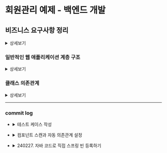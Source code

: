 # 회원관리 예제 - 백엔드 개발

## 비즈니스 요구사항 정리

<details>
<summary>상세보기</summary>

- 데이터: 회원 ID, 이름
- 기능: 회원 등록, 조회
- 아직 데이터 저장소가 선정되지 않았다는 가상의 시나리오

</details>

### 일반적인 웹 애플리케이션 계층 구조
<details>

<summary>상세보기</summary>

- 컨트롤러: 웹 MVC의 컨트롤러 역할
- 서비스: 핵심 비즈니스 로직 구현
- 리포지토리: 데이터베이스에 접근, 도메인 객체를 DB에 저장하고 관리
- 도메인: 비즈니스 도메인 객체, 예) 회원, 주문, 쿠폰 등등 주로 데이터베이스에 저장하고 관리됨.

</details>

### 클래스 의존관계
<details>

<summary>상세보기</summary>

- 아직 데이터 저장소 선정X → 우선 인터페이스로 구현 클래스를 변경할 수 있도록 설계
- 데이터 저장소는 RDB, NoSQL 등등 다양한 저장소를 고민중인 상황으로 가정
- 개발을 진행하기 위해서 초기 개발 단계에서는 구현체로 가벼운 메모리 기반의 데이터 저장소 사용

</details>

---

### commit log

- 
  <details>
    <summary> 테스트 케이스 작성</summary>

  ![img.png](./assets/first_test_case.png)
  
  - `MeberService` 생성 후 테스트 케이스 작성
    ```java
    class MemberServiceTest {

    MemberService memberService;
    MemoryMemberRepository memberRepository;

    @BeforeEach
    public void beforeEach() {
        memberRepository = new MemoryMemberRepository();
        memberService = new MemberService(memberRepository);
    }

    @AfterEach
    public void afterEach() {
        memberRepository.clearStore();
    }

    @Test
    void 회원가입() {
        //given
        Member member = new Member();
        member.setName("hello");

        //when
        Long saveId = memberService.join(member);


        //then
        Member findMember = memberService.findOne(saveId).get();
        assertThat(member.getName()).isEqualTo(findMember.getName());
    }

    @Test
    public void 중복_회원_예외() {
        //given
        Member member1 = new Member();
        member1.setName("spring");

        Member member2 = new Member();
        member2.setName("spring");

        //when
        memberService.join(member1);
        IllegalStateException e = assertThrows(IllegalStateException.class, () -> memberService.join(member2));
        assertThat(e.getMessage()).isEqualTo("이미 존재하는 회원입니다.");
        /*
        try {
            memberService.join(member2);
            fail();
        } catch (IllegalStateException e) {
            assertThat(e.getMessage()).isEqualTo("이미 존재하는 회원입니다.");
        }
        */


        //then
        }
    }
    ```
</details>

- <details>
  <summary> 컴포넌트 스캔과 자동 의존관계 설정</summary>

  ### 스프링 빈과 의존관계
  - 회원 컨트롤러가 회원서비스와 회원 리포지토리를 사용할 수 있게 의존관계를 준비
  [MemberController.java](./src/main/java/hello/membermanageservice/controller/MemberController.java) 파일을 생성한다.
  ```java
  @Controller
  public class MemberController {
  
      private final MemberService memberService;
  
      @Autowired
      public MemberController(MemberService memberService) {
          this.memberService = memberService;
      }
  }
  ```
  - 처음에 `@Autowired` 애노테이션을 작성하기 이전에는 생성자 매개변수의 `MemberService`에 컴파일 에러가 표시가 된다.
  - 이에 대한 이유는 아래와 같다.  
    ![](./assets/spring-bean-di.png)
    - `@Controller`, `@Repository`, `@Service` 등의 스프링 애노테이션은 **Spring Application**이 실행되면서 `Spring Container`에 `Spring Bean`으로서 객체로 생성되어 띄워진다.
    - `@Autowired` 애노테이션을 통해 각 의존성이 필요한 객체에 연관관계를 주입힌다.
    - 이렇게 진행하여 자동으로 의존관계를 설정하는 것을 **컴포넌트 스캔**이라 한다.
</details>

- <details>
  <summary>240227. 자바 코드로 직접 스프링 빈 등록하기</summary>
  
  ### SpringConfig 파일을 통한 직접 빈 객체 등록 
  
  - 사전 설정
    - 우선 [MemberService](./src/main/java/hello/membermanageservice/service/MemberService.java)와 [MemberRepository](./src/main/java/hello/membermanageservice/repository/MemoryMemberRepository.java)에 `@Service`, `@Repository`,
    `@Autowired`를 제거
    - [SpringConfig](./src/main/java/hello/membermanageservice/SpringConfig.java)를 생성하고 아래와 같이 작성
    ```java
    @Configuration
    public class SpringConfig {
    
        @Bean
        public MemberService memberService() {
            return new MemberService(memberRepository());
        }
    
        @Bean
        public MemberRepository memberRepository() {
            return new MemoryMemberRepository();
        }
    }
    ```
</details>